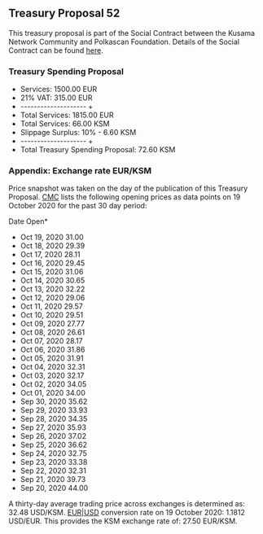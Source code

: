 ## Treasury Proposal 52
This treasury proposal is part of the Social Contract between the Kusama Network Community and Polkascan Foundation.
Details of the Social Contract can be found [here](https://github.com/polkascan/social-contract/blob/master/kusama/social-contract.md).

### Treasury Spending Proposal
- Services: 1500.00 EUR
- 21% VAT: 315.00 EUR
- -------------------- +
- Total Services: 1815.00 EUR
- Total Services: 66.00 KSM
- Slippage Surplus: 10% - 6.60 KSM
- -------------------- +
- Total Treasury Spending Proposal: 72.60 KSM

### Appendix: Exchange rate EUR/KSM
Price snapshot was taken on the day of the publication of this Treasury Proposal. [CMC](https://coinmarketcap.com/currencies/kusama/historical-data/) lists the following opening prices as data points on 19 October 2020 for the past 30 day period: 

Date	Open*
- Oct 19, 2020	31.00
- Oct 18, 2020	29.39
- Oct 17, 2020	28.11
- Oct 16, 2020	29.45
- Oct 15, 2020	31.06
- Oct 14, 2020	30.65
- Oct 13, 2020	32.22
- Oct 12, 2020	29.06
- Oct 11, 2020	29.57
- Oct 10, 2020	29.51
- Oct 09, 2020	27.77
- Oct 08, 2020	26.61
- Oct 07, 2020	28.17
- Oct 06, 2020	31.86
- Oct 05, 2020	31.91
- Oct 04, 2020	32.31
- Oct 03, 2020	32.17
- Oct 02, 2020	34.05
- Oct 01, 2020	34.00
- Sep 30, 2020	35.62
- Sep 29, 2020	33.93
- Sep 28, 2020	34.35
- Sep 27, 2020	35.93
- Sep 26, 2020	37.02
- Sep 25, 2020	36.62
- Sep 24, 2020	32.75
- Sep 23, 2020	33.38
- Sep 22, 2020	32.31
- Sep 21, 2020	39.73
- Sep 20, 2020	44.00


A thirty-day average trading price across exchanges is determined as: 32.48 USD/KSM. [EUR|USD](https://www.exchangerates.org.uk/EUR-USD-19_10_2020-exchange-rate-history.html) conversion rate on 19 October 2020: 1.1812 USD/EUR. This provides the KSM exchange rate of: 27.50 EUR/KSM.
